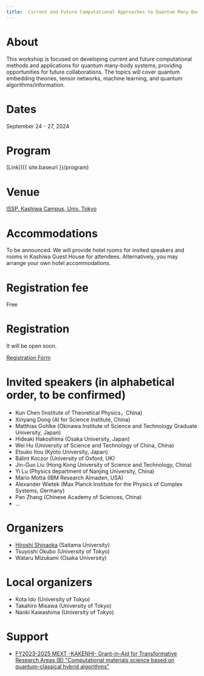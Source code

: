 ```yaml
---
title:  Current and Future Computational Approaches to Quantum Many-Body Systems 2024
---
```


# About
This workshop is focused on developing current and future computational methods and applications for quantum many-body systems, providing opportunities for future collaborations. The topics will cover quantum embedding theories, tensor networks, machine learning, and quantum algorithms/information.

# Dates 
September 24 - 27, 2024

# Program
[Link]({{ site.baseurl }}/program)

# Venue
[ISSP, Kashiwa Campus, Univ. Tokyo](https://www.issp.u-tokyo.ac.jp/maincontents/access_en.html)

# Accommodations
To be announced. We will provide hotel rooms for invited speakers and rooms in Kashiwa Guest House for attendees. Alternatively, you may arrange your own hotel accommodations.

# Registration fee
Free

# Registration
It will be open soon.

[Registration Form]()

# Invited speakers (in alphabetical order, to be confirmed)
* Kun Chen (Institute of Theoretical Physics，China)
* Xinyang Dong (AI for Science Institute, China)
* Matthias Gohlke (Okinawa Institute of Science and Technology Graduate University, Japan)
* Hideaki Hakoshima (Osaka University, Japan)
* Wei Hu (University of Science and Technology of China, China)
* Etsuko Itou (Kyoto University, Japan)
* Bálint Koczor (University of Oxford, UK)
* Jin-Guo Liu (Hong Kong University of Science and Technology, China)
* Yi Lu (Physics department of Nanjing University, China)
* Mario Motta (IBM Research Almaden, USA)
* Alexander Wietek (Max Planck Institute for the Physics of Complex Systems, Germany)
* Pan Zhang (Chinese Academy of Sciences, China)
* ...

# Organizers

* [Hiroshi Shinaoka](<shinaoka@mail.saitama-u.ac.jp>) (Saitama University)
* Tsuyoshi Okubo (University of Tokyo)
* Wataru Mizukami (Osaka University)

# Local organizers
* Kota Ido (University of Tokyo)
* Takahiro Misawa (University of Tokyo)
* Naoki Kawashima (University of Tokyo)

# Support
* [FY2023-2025 MEXT -KAKENHI- Grant-in-Aid for Transformative Research Areas (B) "Computational materials science based on quantum-classical hybrid algorithms"](https://qc-hybrid.github.io)
